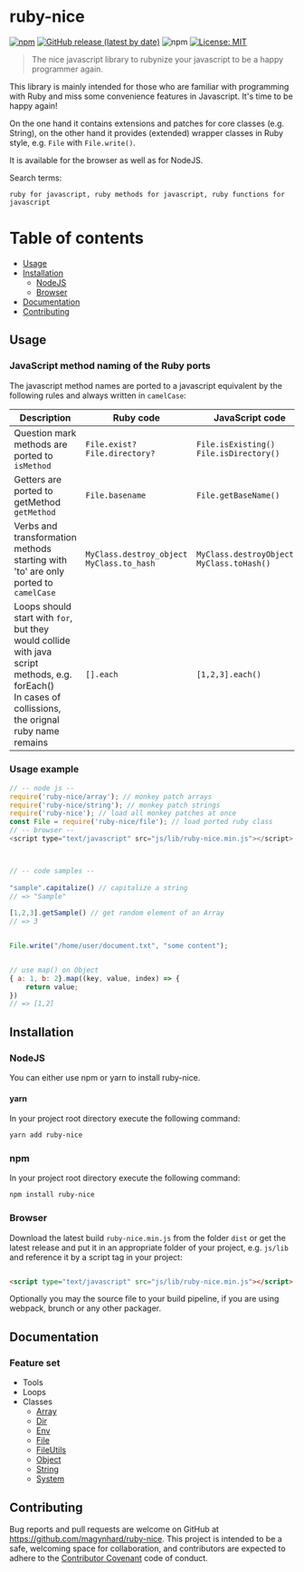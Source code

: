 # ruby-nice

[![npm](https://img.shields.io/npm/v/ruby-nice?color=default&style=plastic&logo=npm)](https://www.npmjs.com/package/ruby-nice)
[![GitHub release (latest by date)](https://img.shields.io/github/v/release/magynhard/ruby-nice?color=default&label=browser&logo=javascript&style=plastic)](https://github.com/magynhard/ruby-nice/releases)
![npm](https://img.shields.io/npm/dt/ruby-nice?color=blue&style=plastic)
[![License: MIT](https://img.shields.io/badge/License-MIT-gold.svg?style=plastic&logo=mit)](LICENSE)

> The nice javascript library to rubynize your javascript to be a happy programmer again.

This library is mainly intended for those who are familiar with programming 
with Ruby and miss some convenience features in Javascript. It's time to be happy again!

On the one hand it contains extensions and patches for core classes (e.g. String), 
on the other hand it provides (extended) wrapper classes in Ruby style, 
e.g. `File` with `File.write()`.

It is available for the browser as well as for NodeJS.

Search terms:

```
ruby for javascript, ruby methods for javascript, ruby functions for javascript
```

# Table of contents

* [Usage](#usage)
* [Installation](#installation)
    * [NodeJS](#installation_node_js)
    * [Browser](#installation_browser)
* [Documentation](#documentation)
* [Contributing](#contributing)

<a name="usage"></a>

## Usage

### JavaScript method naming of the Ruby ports

The javascript method names are ported to a javascript equivalent by the following rules and always written
in `camelCase`:

| Description                                                                        | Ruby code                                     | JavaScript code  |
|------------------------------------------------------------------------------------|-----------------------------------------------|------------------|
| Question mark methods are ported to `isMethod`                                     | `File.exist?`<br>`File.directory?`            | `File.isExisting()`<br>`File.isDirectory()` | 
| Getters are ported to getMethod `getMethod`                                        | `File.basename`                               | `File.getBaseName()` | 
| Verbs and transformation methods starting with 'to' are only ported to `camelCase` | `MyClass.destroy_object`<br>`MyClass.to_hash` | `MyClass.destroyObject()`<br>`MyClass.toHash()` | 
| Loops should start with `for`, but they would collide with java script methods, e.g. forEach()<br>In cases of collissions, the orignal ruby name remains  | `[].each` | `[1,2,3].each()` | 

### Usage example

```js
// -- node js --
require('ruby-nice/array'); // monkey patch arrays
require('ruby-nice/string'); // monkey patch strings
require('ruby-nice'); // load all monkey patches at once
const File = require('ruby-nice/file'); // load ported ruby class
// -- browser --
<script type="text/javascript" src="js/lib/ruby-nice.min.js"></script>



// -- code samples --
        
"sample".capitalize() // capitalize a string
// => "Sample"
        
[1,2,3].getSample() // get random element of an Array
// => 3


File.write("/home/user/document.txt", "some content");


// use map() on Object
{ a: 1, b: 2}.map((key, value, index) => { 
    return value;
})
// => [1,2]

```

<a name="installation"></a>

## Installation

### NodeJS

You can either use npm or yarn to install ruby-nice.

#### yarn

In your project root directory execute the following command:

```bash
yarn add ruby-nice
```

### npm

In your project root directory execute the following command:

```bash
npm install ruby-nice
```

### Browser

Download the latest build `ruby-nice.min.js` from the folder `dist` or get the latest release
and put it in an appropriate folder of your project, e.g. `js/lib`
and reference it by a script tag in your project:

```html

<script type="text/javascript" src="js/lib/ruby-nice.min.js"></script>
```

Optionally you may the source file to your build pipeline, if you are using webpack, brunch or any other packager.

<a name="documentation"></a>

## Documentation

### Feature set

* Tools
* Loops
* Classes
    * [Array](doc/array.jsdoc.md)
    * [Dir](doc/dir.jsdoc.md)
    * [Env](doc/env.jsdoc.md)
    * [File](doc/file.jsdoc.md)
    * [FileUtils](doc/file-utils.jsdoc.md)
    * [Object](doc/object.jsdoc.md)
    * [String](doc/string.jsdoc.md)
    * [System](doc/System.jsdoc.md)

<a name="contributing"></a>

## Contributing

Bug reports and pull requests are welcome on GitHub at https://github.com/magynhard/ruby-nice. This project is intended
to be a safe, welcoming space for collaboration, and contributors are expected to adhere to
the [Contributor Covenant](http://contributor-covenant.org) code of conduct.

